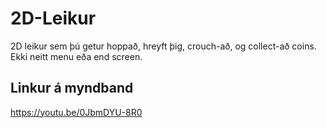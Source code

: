 # 2D-Leikur
2D leikur sem þú getur hoppað, hreyft þig, crouch-að, og collect-að coins. Ekki neitt menu eða end screen.
## Linkur á myndband
https://youtu.be/0JbmDYU-8R0
